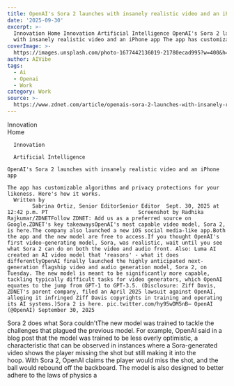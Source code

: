 ```yaml
---
title: OpenAI's Sora 2 launches with insanely realistic video and an iPhone app
date: '2025-09-30'
excerpt: >-
  Innovation Home Innovation Artificial Intelligence OpenAI's Sora 2 launches
  with insanely realistic video and an iPhone app The app has customizable a...
coverImage: >-
  https://images.unsplash.com/photo-1677442136019-21780ecad995?w=400&h=200&fit=crop&auto=format
author: AIVibe
tags:
  - Ai
  - Openai
  - Work
category: Work
source: >-
  https://www.zdnet.com/article/openais-sora-2-launches-with-insanely-realistic-video-and-an-iphone-app/
---
```

Innovation      
      Home
    
      Innovation
    
      Artificial Intelligence
       
    OpenAI's Sora 2 launches with insanely realistic video and an iPhone app
     
    The app has customizable algorithms and privacy protections for your likeness. Here's how it works.
      Written by 
            Sabrina Ortiz, Senior EditorSenior Editor  Sept. 30, 2025 at 12:42 p.m. PT                             Screenshot by Radhika Rajkumar/ZDNETFollow ZDNET: Add us as a preferred source on Google.ZDNET's key takeawaysOpenAI's most capable video model, Sora 2, is here.The company also launched a new iOS social media-like app.Both the app and the new model are free to access.If you thought OpenAI's first video-generating model, Sora, was realistic, wait until you see what Sora 2 can do on both the video and audio front. Also: Luma AI created an AI video model that 'reasons' - what it does differentlyOpenAI finally launched the highly anticipated next-generation flagship video and audio generation model, Sora 2, on Tuesday. The new model is meant to be significantly more capable, tackling typically difficult tasks for video generators, which OpenAI equates to the jump from GPT-1 to GPT-3.5. (Disclosure: Ziff Davis, ZDNET's parent company, filed an April 2025 lawsuit against OpenAI, alleging it infringed Ziff Davis copyrights in training and operating its AI systems.)Sora 2 is here. pic.twitter.com/hy95wDM5nB— OpenAI (@OpenAI) September 30, 2025

Sora 2 does what Sora couldn'tThe new model was trained to tackle the challenges that plagued the previous model. For example, OpenAI said in a blog post that the model was trained to be less overly optimistic, a characteristic that can be observed in instances where a Sora-generated video shows the player missing the shot but still making it into the hoop. With Sora 2, OpenAI claims the player would miss the shot, and the ball would rebound off the backboard. The model is also designed to better adhere to the laws of physics a
